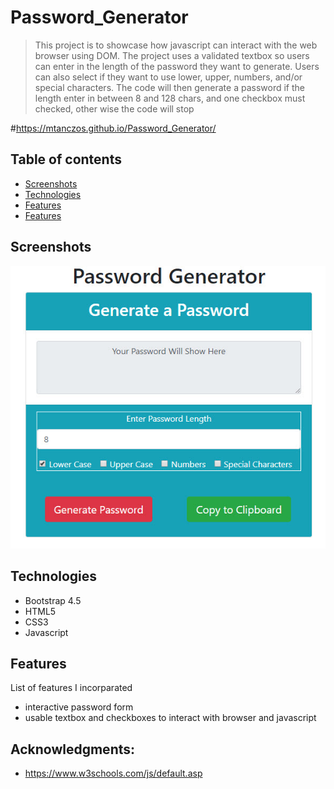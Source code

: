 # Password_Generator

> This project is to showcase how javascript can interact with the web browser using DOM.
The project uses a validated textbox so users can enter in the length of the password they want to generate.
Users can also select if they want to use lower, upper, numbers, and/or special characters.
The code will then generate a password if the length enter in between 8 and 128 chars, and one checkbox must checked, other wise the code will stop

#https://mtanczos.github.io/Password_Generator/

## Table of contents
* [Screenshots](#screenshots)
* [Technologies](#technologies)
* [Features](#features)
* [Features](#Acknowledgments)

## Screenshots
![Password Generator screenshot](Screenshots/Screenshot1.jpg)

## Technologies
* Bootstrap 4.5
* HTML5
* CSS3
* Javascript

## Features
List of features I incorparated
* interactive password form
* usable textbox and checkboxes to interact with browser and javascript


## Acknowledgments:
* https://www.w3schools.com/js/default.asp
